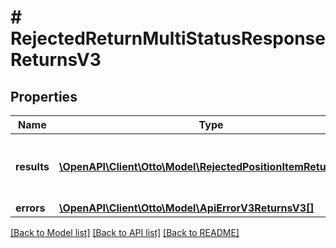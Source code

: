 # # RejectedReturnMultiStatusResponseReturnsV3

## Properties

Name | Type | Description | Notes
------------ | ------------- | ------------- | -------------
**results** | [**\OpenAPI\Client\Otto\Model\RejectedPositionItemReturnsV3[]**](RejectedPositionItemReturnsV3.md) | List of all the items received from partner |
**errors** | [**\OpenAPI\Client\Otto\Model\ApiErrorV3ReturnsV3[]**](ApiErrorV3ReturnsV3.md) |  | [optional]

[[Back to Model list]](../../README.md#models) [[Back to API list]](../../README.md#endpoints) [[Back to README]](../../README.md)
